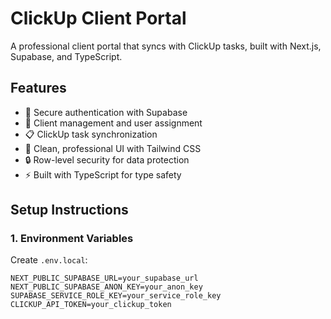 # ClickUp Client Portal

A professional client portal that syncs with ClickUp tasks, built with Next.js, Supabase, and TypeScript.

## Features

- 🔐 Secure authentication with Supabase
- 👥 Client management and user assignment  
- 📋 ClickUp task synchronization
- 🎨 Clean, professional UI with Tailwind CSS
- 🔒 Row-level security for data protection
- ⚡ Built with TypeScript for type safety

## Setup Instructions

### 1. Environment Variables
Create `.env.local`:
```env
NEXT_PUBLIC_SUPABASE_URL=your_supabase_url
NEXT_PUBLIC_SUPABASE_ANON_KEY=your_anon_key
SUPABASE_SERVICE_ROLE_KEY=your_service_role_key
CLICKUP_API_TOKEN=your_clickup_token